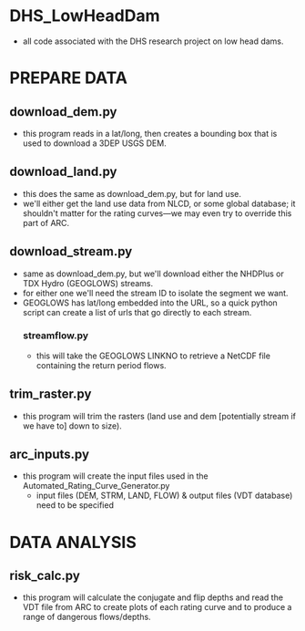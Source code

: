 # DHS_LowHeadDam
- all code associated with the DHS research project on low head dams.

# PREPARE DATA
  ## download_dem.py
  - this program reads in a lat/long, then creates a bounding box that is used to download a 3DEP USGS DEM.
  ## download_land.py
  - this does the same as download_dem.py, but for land use.
  - we'll either get the land use data from NLCD, or some global database; it shouldn't matter for the rating curves—we may even try to override this part of ARC.
  ## download_stream.py
  - same as download_dem.py, but we'll download either the NHDPlus or TDX Hydro (GEOGLOWS) streams.
  - for either one we'll need the stream ID to isolate the segment we want.
  - GEOGLOWS has lat/long embedded into the URL, so a quick python script can create a list of urls that go directly to each stream.
    ### streamflow.py
    - this will take the GEOGLOWS LINKNO to retrieve a NetCDF file containing the return period flows.
  ## trim_raster.py
  - this program will trim the rasters (land use and dem [potentially stream if we have to] down to size).
  ## arc_inputs.py
  - this program will create the input files used in the Automated_Rating_Curve_Generator.py
    - input files (DEM, STRM, LAND, FLOW) & output files (VDT database) need to be specified
  
# DATA ANALYSIS
  ## risk_calc.py
  - this program will calculate the conjugate and flip depths and read the VDT file from ARC to create plots of each rating curve and to produce a range of dangerous flows/depths.
  
